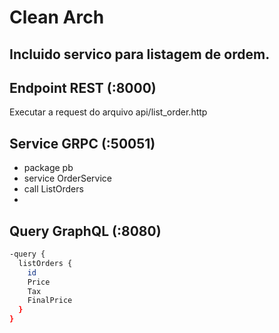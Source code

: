 # Clean Arch
## Incluido servico para listagem de ordem.

## Endpoint REST (:8000)
Executar a request do arquivo api/list_order.http

## Service GRPC (:50051)
- package pb
- service OrderService
- call ListOrders
- 
## Query GraphQL (:8080)
```sh
-query {
  listOrders {
    id
    Price
    Tax
    FinalPrice
  }
}
```